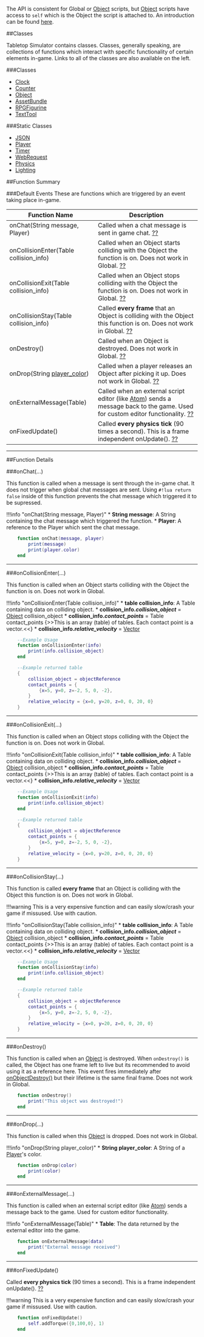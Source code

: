 The API is consistent for Global or [Object](object) scripts, but [Object](object) scripts have access to `self` which is the Object the script is attached to. An introduction can be found [here](index).

##Classes

Tabletop Simulator contains classes. Classes, generally speaking, are collections of functions which interact with specific functionality of certain elements in-game. Links to all of the classes are also available on the left.

###Classes
* [Clock](clock)
* [Counter](counter)
* [Object](object)
* [AssetBundle](assetbundle)
* [RPGFigurine](rpgfigurine)
* [TextTool](texttool)

###Static Classes
* [JSON](json)
* [Player](player)
* [Timer](timer)
* [WebRequest](webrequest)
* [Physics](physics)
* [Lighting](lighting)


##Function Summary



###Default Events
These are functions which are triggered by an event taking place in-game.

Function Name | Description
-- | --
onChat(String message, Player) | Called when a chat message is sent in game chat. [&#8263;](#onchat)
onCollisionEnter(Table collision_info) | Called when an Object starts colliding with the Object the function is on. Does not work in Global. [&#8263;](#oncollisionenter)
onCollisionExit(Table collision_info) | Called when an Object stops colliding with the Object the function is on. Does not work in Global. [&#8263;](#oncollisionexit)
onCollisionStay(Table collision_info) | Called **every frame** that an Object is colliding with the Object this function is on. Does not work in Global. [&#8263;](#oncollisionstay)
onDestroy() | Called when an Object is destroyed. Does not work in Global. [&#8263;](#ondestroy)
onDrop(String [player_color](player)) | Called when a player releases an Object after picking it up.  Does not work in Global. [&#8263;](#ondrop)
onExternalMessage(Table) | Called when an external script editor (like [Atom](atom)) sends a message back to the game. Used for custom editor functionality. [&#8263;](#onexternalmessage)
onFixedUpdate() | Called **every physics tick** (90 times a second). This is a frame independent onUpdate(). [&#8263;](#onfixedupdate)





---

##Function Details

###onChat(...)

This function is called when a message is sent through the in-game chat. It does not trigger when global chat messages are sent. Using `#!lua return false` inside of this function prevents the chat message which triggered it to be supressed.

!!!info "onChat(String message, Player)"
    * **String message**: A String containing the chat message which triggered the function.
    * **Player**: A reference to the Player which sent the chat message.

``` Lua
    function onChat(message, player)
        print(message)
        print(player.color)
    end
```

---


###onCollisionEnter(...)

This function is called when an Object starts colliding with the Object the function is on. Does not work in Global.

!!!info "onCollisionEnter(Table collision_info)"
	* **table collision_info**: A Table containing data on colliding object.
		* **collision_info.*collision_object*** = [Object](object) collision_object
		* **collision_info.*contact_points*** = Table contact_points {>>This is an array (table) of tables. Each contact point is a vector.<<}
		* **collision_info.*relative_velocity*** = [Vector](vector)

``` Lua
    --Example Usage
    function onCollisionEnter(info)
        print(info.collision_object)
    end
```
``` Lua
    --Example returned table
    {
        collision_object = objectReference
        contact_points = {
            {x=5, y=0, z=-2, 5, 0, -2},
        }
        relative_velocity = {x=0, y=20, z=0, 0, 20, 0}
    }
```

---


###onCollisionExit(...)

This function is called when an Object stops colliding with the Object the function is on. Does not work in Global.

!!!info "onCollisionExit(Table collision_info)"
	* **table collision_info**: A Table containing data on colliding object.
		* **collision_info.*collision_object*** = [Object](object) collision_object
		* **collision_info.*contact_points*** = Table contact_points {>>This is an array (table) of tables. Each contact point is a vector.<<}
		* **collision_info.*relative_velocity*** = [Vector](vector)

``` Lua
    --Example Usage
    function onCollisionExit(info)
        print(info.collision_object)
    end
```
``` Lua
    --Example returned table
    {
        collision_object = objectReference
        contact_points = {
            {x=5, y=0, z=-2, 5, 0, -2},
        }
        relative_velocity = {x=0, y=20, z=0, 0, 20, 0}
    }
```

---


###onCollisionStay(...)

This function is called **every frame** that an Object is colliding with the Object this function is on. Does not work in Global.

!!!warning
	This is a very expensive function and can easily slow/crash your game if missused. Use with caution.

!!!info "onCollisionStay(Table collision_info)"
	* **table collision_info**: A Table containing data on colliding object.
		* **collision_info.*collision_object*** = [Object](object) collision_object
		* **collision_info.*contact_points*** = Table contact_points {>>This is an array (table) of tables. Each contact point is a vector.<<}
		* **collision_info.*relative_velocity*** = [Vector](vector)

``` Lua
    --Example Usage
    function onCollisionStay(info)
        print(info.collision_object)
    end
```
``` Lua
    --Example returned table
    {
        collision_object = objectReference
        contact_points = {
            {x=5, y=0, z=-2, 5, 0, -2},
        }
        relative_velocity = {x=0, y=20, z=0, 0, 20, 0}
    }
```

---

###onDestroy()

This function is called when an [Object](object) is destroyed. When `onDestroy()` is called, the Object has one frame left to live but its recommended to avoid using it as a reference here. This event fires immediately after [onObjectDestroy()](#onobjectdestroy) but their lifetime is the same final frame. Does not work in Global.

``` Lua
    function onDestroy()
        print("This object was destroyed!")
    end
```

---

###onDrop(...)

This function is called when this [Object](object) is dropped. Does not work in Global.

!!!info "onDrop(String player_color)"
	* **String player_color**: A String of a [Player](player)'s color.

``` Lua
    function onDrop(color)
        print(color)
    end
```

---


###onExternalMessage(...)

This function is called when an external script editor (like [Atom](atom)) sends a message back to the game. Used for custom editor functionality.
	
!!!info "onExternalMessage(Table)"
	* **Table**: The data returned by the external editor into the game.
	
``` Lua
	function onExternalMessage(data)
		print("External message received")
	end
```

---


###onFixedUpdate()

Called **every physics tick** (90 times a second). This is a frame independent onUpdate(). [&#8263;](#onfixedupdate)

!!!warning
	This is a very expensive function and can easily slow/crash your game if missused. Use with caution.

``` Lua
	function onFixedUpdate()
		self.addTorque({0,100,0}, 1)
	end
```

















































